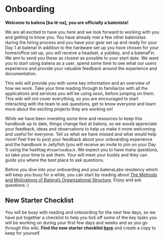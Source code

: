 # Onboarding

**Welcome to balena [ba·lé·na], you are officially a balenista!**

We are all excited to have you here and we look forward to working with you and getting to know you. You have already met a few other balenistas during the hiring process and you have your gear set up and ready for your Day 1 at balena! In addition to the hardware set up you have chosen for your home/office set up, you will receive a headset, a yubikey, and a balenaFin. We aim to send you these as closest as possible to your start date. We want you to start using balena as a user, spend some time to see what our users experience and provide your valuable feedback around the experience and documentation.

This wiki will provide you with some key information and an overview of how we work. Take your time reading through to familiarize with all the applications and services you will be using soon, before jumping on them. This wiki will not cover everything, so you are encouraged to start interacting with the team to ask questions, get to know everyone and learn more about the exciting projects they are working on!

While we have been investing some time and resources to keep this handbook up to date, things change fast at balena, so we would appreciate your feedback, ideas and observations to help us make it more welcoming and useful for everyone. Tell us what we have missed and what would help more! Feel free to post your feedback about your onboarding experience and the handbook in Jellyfish (you will receive an invite to join on your Day 1) using the hashtag `#teamfeedback`. We expect you to have many questions, so take your time to ask them. Your will meet your buddy and they can guide you where the best place to ask questions.

Before you dive into your onboarding and your balenaLabs residency which will keep you busy for a while, you can start by reading about [The Methods and Motivations of Balena’s Organizational Structure](https://docs.google.com/document/d/13bNM-ynzgPa6yyP3HDir131P-Tgp-DxsJaz0CpLqyds/edit#). Enjoy and ask questions :)

## New Starter Checklist

You will be busy with reading and onboarding for the next few days, so we have put together a checklist to help you tick off some of the key tasks you will be working on during your first few days and weeks and as you go through this wiki. **Find the new starter checklist [here](https://docs.google.com/spreadsheets/d/1cQZz8in9iEhsM2_LNaI36tvX_TH1c7RgC-uem78aMV8/edit?ts=5fb3d7b8#gid=0)** and create a copy to keep for yourself.
